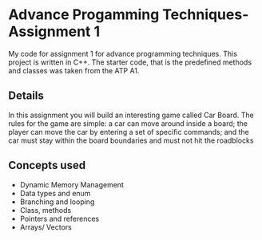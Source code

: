 # Advance Progamming Techniques- Assignment 1
My code for assignment 1 for advance programming techniques. This project is written in C++. The starter code, that is the predefined methods and classes was taken from the ATP A1.
## Details
In this assignment you will build an interesting game called Car Board. The rules for the game are simple: a
car can move around inside a board; the player can move the car by entering a set of specific commands; and
the car must stay within the board boundaries and must not hit the roadblocks
## Concepts used
- Dynamic Memory Management
- Data types and enum
- Branching and looping
- Class, methods 
- Pointers and references
- Arrays/ Vectors
